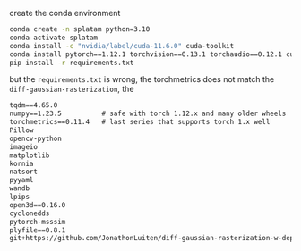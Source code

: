 create the conda environment
```bash
conda create -n splatam python=3.10
conda activate splatam
conda install -c "nvidia/label/cuda-11.6.0" cuda-toolkit
conda install pytorch==1.12.1 torchvision==0.13.1 torchaudio==0.12.1 cudatoolkit=11.6 -c pytorch -c conda-forge
pip install -r requirements.txt
```

but the `requirements.txt` is wrong, the torchmetrics does not match the `diff-gaussian-rasterization`, the 
```txt
tqdm==4.65.0
numpy==1.23.5          # safe with torch 1.12.x and many older wheels
torchmetrics==0.11.4   # last series that supports torch 1.x well
Pillow
opencv-python
imageio
matplotlib
kornia
natsort
pyyaml
wandb
lpips
open3d==0.16.0
cyclonedds
pytorch-msssim
plyfile==0.8.1
git+https://github.com/JonathonLuiten/diff-gaussian-rasterization-w-depth.git@cb65e4b86bc3bd8ed42174b72a62e8d3a3a71110
```
